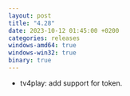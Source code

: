 ```yaml
---
layout: post
title: "4.28"
date: 2023-10-12 01:45:00 +0200
categories: releases
windows-amd64: true
windows-win32: true
binary: true
---
```


* tv4play: add support for token.